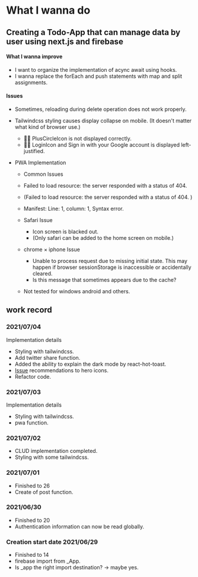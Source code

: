 # What I wanna do

## Creating a Todo-App that can manage data by user using next.js and firebase

#### What I wanna improve

- I want to organize the implementation of acync await using hooks.
- I wanna replace the forEach and push statements with map and split assignments.

#### Issues

- Sometimes, reloading during delete operation does not work properly.
- Tailwindcss styling causes display collapse on mobile.
  (It doesn't matter what kind of browser use.)

  - 🙅‍♀️ PlusCircleIcon is not displayed correctly.
  - 🙅‍♀️ LoginIcon and Sign in with your Google account is displayed left-justified.

- PWA Implementation

  - Common Issues
  - Failed to load resource: the server responded with a status of 404.
  - (Failed to load resource: the server responded with a status of 404. )
  - Manifest: Line: 1, column: 1, Syntax error.

  - Safari Issue

    - Icon screen is blacked out.
    - (Only safari can be added to the home screen on mobile.)

  - chrome × iphone Issue

    - Unable to process request due to missing initial state.
      This may happen if browser sessionStorage is inaccessible or accidentally cleared.
    - Is this message that sometimes appears due to the cache?

  - Not tested for windows android and others.

## work record

### 2021/07/04

Implementation details

- Styling with tailwindcss.
- Add twitter share function.
- Added the ability to explain the dark mode by react-hot-toast.
- [Issue](https://github.com/tailwindlabs/heroicons/issues/306#issue-936387554) recommendations to hero icons.
- Refactor code.

### 2021/07/03

Implementation details

- Styling with tailwindcss.
- pwa function.

### 2021/07/02

- CLUD implementation completed.
- Styling with some tailwindcss.

### 2021/07/01

- Finished to 26
- Create of post function.

### 2021/06/30

- Finished to 20
- Authentication information can now be read globally.

### Creation start date 2021/06/29

- Finished to 14
- firebase import from \_App.
- Is \_app the right import destination? → maybe yes.
